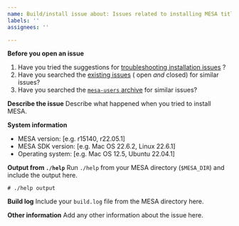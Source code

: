 ```yaml
---
name: Build/install issue about: Issues related to installing MESA title: ''
labels: ''
assignees: ''

---
```


**Before you open an issue**

1. Have you tried the suggestions
   for [troubleshooting installation issues](https://docs.mesastar.org/en/release-r22.05.1/installation.html#troubleshooting)
   ?
2. Have you searched the [existing issues](https://github.com/MESAHub/mesa/issues?q=is%3Aissue) (
   open *and* closed) for similar issues?
3. Have you searched the [`mesa-users` archive](https://lists.mesastar.org/pipermail/mesa-users/)
   for similar issues?

**Describe the issue**
Describe what happened when you tried to install MESA.

**System information**

- MESA version: [e.g. r15140, r22.05.1]
- MESA SDK version: [e.g. Mac OS 22.6.2, Linux 22.6.1]
- Operating system: [e.g. Mac OS 12.5, Ubuntu 22.04.1]

**Output from `./help`**
Run `./help` from your MESA directory (`$MESA_DIR`) and include the output here.

```
# ./help output
```

**Build log**
Include your `build.log` file from the MESA directory here.

**Other information**
Add any other information about the issue here.
